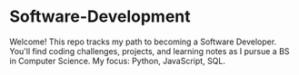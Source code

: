 # Software-Development
Welcome! This repo tracks my path to becoming a Software Developer. You'll find coding challenges, projects, and learning notes as I pursue a BS in Computer Science. My focus: Python, JavaScript, SQL.
